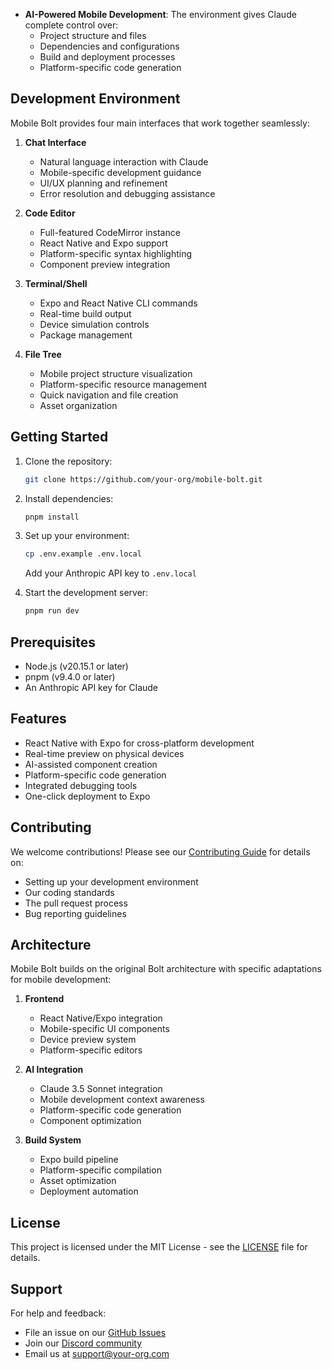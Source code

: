 

- **AI-Powered Mobile Development**: The environment gives Claude complete control over:
  - Project structure and files
  - Dependencies and configurations
  - Build and deployment processes
  - Platform-specific code generation


## Development Environment


Mobile Bolt provides four main interfaces that work together seamlessly:


1. **Chat Interface**
   - Natural language interaction with Claude
   - Mobile-specific development guidance
   - UI/UX planning and refinement
   - Error resolution and debugging assistance


2. **Code Editor**
   - Full-featured CodeMirror instance
   - React Native and Expo support
   - Platform-specific syntax highlighting
   - Component preview integration


3. **Terminal/Shell**
   - Expo and React Native CLI commands
   - Real-time build output
   - Device simulation controls
   - Package management


4. **File Tree**
   - Mobile project structure visualization
   - Platform-specific resource management
   - Quick navigation and file creation
   - Asset organization


## Getting Started


1. Clone the repository:
   ```bash
   git clone https://github.com/your-org/mobile-bolt.git
   ```


2. Install dependencies:
   ```bash
   pnpm install
   ```


3. Set up your environment:
   ```bash
   cp .env.example .env.local
   ```
   Add your Anthropic API key to `.env.local`


4. Start the development server:
   ```bash
   pnpm run dev
   ```


## Prerequisites


- Node.js (v20.15.1 or later)
- pnpm (v9.4.0 or later)
- An Anthropic API key for Claude


## Features


- React Native with Expo for cross-platform development
- Real-time preview on physical devices
- AI-assisted component creation
- Platform-specific code generation
- Integrated debugging tools
- One-click deployment to Expo


## Contributing


We welcome contributions! Please see our [Contributing Guide](CONTRIBUTING.md) for details on:


- Setting up your development environment
- Our coding standards
- The pull request process
- Bug reporting guidelines


## Architecture


Mobile Bolt builds on the original Bolt architecture with specific adaptations for mobile development:


1. **Frontend**
   - React Native/Expo integration
   - Mobile-specific UI components
   - Device preview system
   - Platform-specific editors


2. **AI Integration**
   - Claude 3.5 Sonnet integration
   - Mobile development context awareness
   - Platform-specific code generation
   - Component optimization


3. **Build System**
   - Expo build pipeline
   - Platform-specific compilation
   - Asset optimization
   - Deployment automation


## License


This project is licensed under the MIT License - see the [LICENSE](LICENSE) file for details.


## Support


For help and feedback:
- File an issue on our [GitHub Issues](https://github.com/your-org/mobile-bolt/issues)
- Join our [Discord community](https://discord.gg/your-community)
- Email us at support@your-org.com
